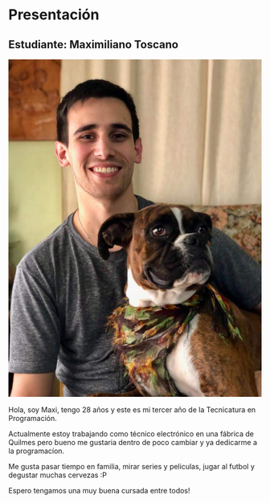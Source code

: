 # Presentación

## Estudiante: Maximiliano Toscano

![Yo](yo.jpg)

Hola, soy Maxi, tengo 28 años y este es mi tercer año de la Tecnicatura en Programación. 

Actualmente estoy trabajando como técnico electrónico en una fábrica de Quilmes pero bueno me gustaria dentro de poco cambiar y ya dedicarme a la programacíon.

Me gusta pasar tiempo en familia, mirar series y peliculas, jugar al futbol y degustar muchas cervezas :P


Espero tengamos una muy buena cursada entre todos!
